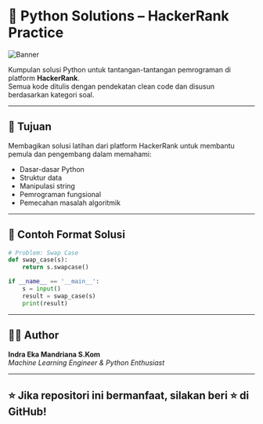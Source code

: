 # 🐍 Python Solutions – HackerRank Practice

![Banner](assets/hackerrank-python-banner.png)

Kumpulan solusi Python untuk tantangan-tantangan pemrograman di platform **HackerRank**.  
Semua kode ditulis dengan pendekatan clean code dan disusun berdasarkan kategori soal.

---

## 🎯 Tujuan

Membagikan solusi latihan dari platform HackerRank untuk membantu pemula dan pengembang dalam memahami:
- Dasar-dasar Python
- Struktur data
- Manipulasi string
- Pemrograman fungsional
- Pemecahan masalah algoritmik

---

## 🧪 Contoh Format Solusi

```python
# Problem: Swap Case
def swap_case(s):
    return s.swapcase()

if __name__ == '__main__':
    s = input()
    result = swap_case(s)
    print(result)
```

---

## 👨‍💻 Author

**Indra Eka Mandriana S.Kom**  
_Machine Learning Engineer & Python Enthusiast_

---

## ⭐ Jika repositori ini bermanfaat, silakan beri ⭐ di GitHub!
